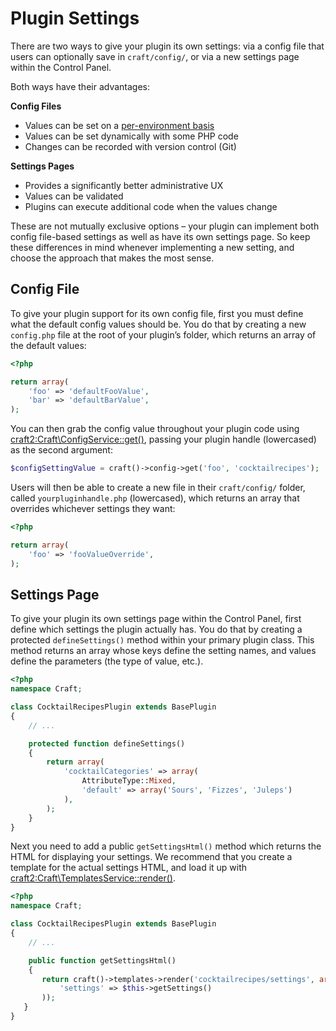 # Plugin Settings

There are two ways to give your plugin its own settings: via a config file that users can optionally save in `craft/config/`, or via a new settings page within the Control Panel.

Both ways have their advantages:

**Config Files**

* Values can be set on a [per-environment basis](../multi-environment-configs.md)
* Values can be set dynamically with some PHP code
* Changes can be recorded with version control (Git)

**Settings Pages**

* Provides a significantly better administrative UX
* Values can be validated
* Plugins can execute additional code when the values change

These are not mutually exclusive options – your plugin can implement both config file-based settings as well as have its own settings page. So keep these differences in mind whenever implementing a new setting, and choose the approach that makes the most sense.

## Config File

To give your plugin support for its own config file, first you must define what the default config values should be. You do that by creating a new `config.php` file at the root of your plugin’s folder, which returns an array of the default values:

```php
<?php

return array(
    'foo' => 'defaultFooValue',
    'bar' => 'defaultBarValue',
);
```

You can then grab the config value throughout your plugin code using <craft2:Craft\ConfigService::get()>, passing your plugin handle (lowercased) as the second argument:

```php
$configSettingValue = craft()->config->get('foo', 'cocktailrecipes');
```

Users will then be able to create a new file in their `craft/config/` folder, called `yourpluginhandle.php` (lowercased), which returns an array that overrides whichever settings they want:

```php
<?php

return array(
    'foo' => 'fooValueOverride',
);
```

## Settings Page

To give your plugin its own settings page within the Control Panel, first define which settings the plugin actually has. You do that by creating a protected `defineSettings()` method within your primary plugin class. This method returns an array whose keys define the setting names, and values define the parameters (the type of value, etc.).

```php
<?php
namespace Craft;

class CocktailRecipesPlugin extends BasePlugin
{
    // ...

    protected function defineSettings()
    {
        return array(
            'cocktailCategories' => array(
                AttributeType::Mixed,
                'default' => array('Sours', 'Fizzes', 'Juleps')
            ),
        );
    }
}
```

Next you need to add a public `getSettingsHtml()` method which returns the HTML for displaying your settings. We recommend that you create a template for the actual settings HTML, and load it up with <craft2:Craft\TemplatesService::render()>.

```php
<?php
namespace Craft;

class CocktailRecipesPlugin extends BasePlugin
{
    // ...

    public function getSettingsHtml()
    {
       return craft()->templates->render('cocktailrecipes/settings', array(
           'settings' => $this->getSettings()
       ));
   }
}
```
